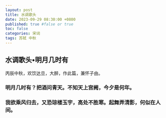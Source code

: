 ```yaml
---
layout: post
title: 水调歌头
date: 2023-09-29 08:30:00 +0800
published: true #false or true
toc: false
categories: 宋词
tags: 苏轼 中秋
---
```


<h2>水调歌头•明月几时有</h2>

丙辰中秋，欢饮达旦，大醉，作此篇，兼怀子由。


<h3>明月几时有？把酒问青天。不知天上宫阙，今夕是何年。</h3>


<h3>我欲乘风归去，又恐琼楼玉宇，高处不胜寒。起舞弄清影，何似在人间。</h3>
